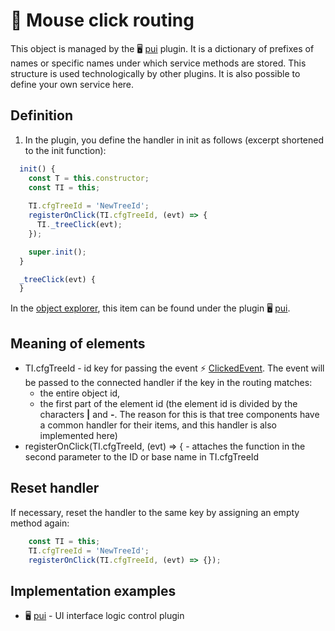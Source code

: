 # 🔀 Mouse click routing

This object is managed by the 🖥️ [pui][pui] plugin. It is a dictionary of prefixes of names or specific names under which service methods are stored. This structure is used technologically by other plugins. It is also possible to define your own service here.

## Definition

1. In the plugin, you define the handler in init as follows (excerpt shortened to the init function):

```javascript
  init() {
    const T = this.constructor;
    const TI = this;
    
    TI.cfgTreeId = 'NewTreeId';
    registerOnClick(TI.cfgTreeId, (evt) => {
      TI._treeClick(evt);
    });

    super.init();
  }

  _treeClick(evt) {
  }
```

In the [object explorer][oexplorer], this item can be found under the plugin 🖥️ [pui][puir].

## Meaning of elements

- TI.cfgTreeId - id key for passing the event ⚡ [ClickedEvent][ClickedEvent]. The event will be passed to the connected handler if the key in the routing matches:
  - the entire object id,
  - the first part of the element id (the element id is divided by the characters **|** and **-**. The reason for this is that tree components have a common handler for their items, and this handler is also implemented here)
- registerOnClick(TI.cfgTreeId,  (evt) => { - attaches the function in the second parameter to the ID or base name in TI.cfgTreeId

## Reset handler

If necessary, reset the handler to the same key by assigning an empty method again:

```javascript
    const TI = this;
    TI.cfgTreeId = 'NewTreeId';
    registerOnClick(TI.cfgTreeId, (evt) => {});
```

## Implementation examples

- 🖥️ [pui][puir] - UI interface logic control plugin

[ClickedEvent]: :_evt:ClickedEvent.md "ClickedEvent"
[oexplorer]: oexplorer.md "Object explorer"
[pui]: :_plg:pui.md "pui"
[puir]: :_inst:pui:.md#h-2-1 "pui routing table"
